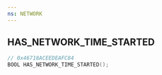 ```yaml
---
ns: NETWORK
---
```

## HAS_NETWORK_TIME_STARTED

```c
// 0x46718ACEEDEAFC84
BOOL HAS_NETWORK_TIME_STARTED();
```

